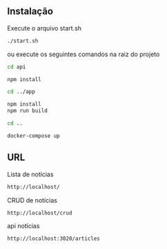 
## Instalação

Execute o arquivo start.sh

```bash
./start.sh
```
ou execute os seguintes comandos na raiz do projeto

```bash
cd api

npm install

cd ../app

npm install
npm run build

cd ..

docker-compose up

```

## URL

Lista de notícias 
```bash
http://localhost/
```
CRUD de notícias
```bash
http://localhost/crud
```
api notícias
```bash
http://localhost:3020/articles
```
